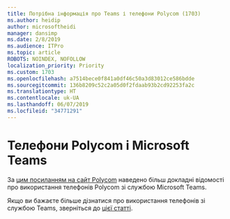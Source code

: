 ```yaml
---
title: Потрібна інформація про Teams і телефони Polycom (1703)
ms.author: heidip
author: microsoftheidi
manager: dansimp
ms.date: 2/8/2019
ms.audience: ITPro
ms.topic: article
ROBOTS: NOINDEX, NOFOLLOW
localization_priority: Priority
ms.custom: 1703
ms.openlocfilehash: a7514bece0f841a0df46c50a3d83012ce586bdde
ms.sourcegitcommit: 136b8209c52c2a05d0f2fdaab93b2cd92253fa2c
ms.translationtype: HT
ms.contentlocale: uk-UA
ms.lasthandoff: 06/07/2019
ms.locfileid: "34771291"
---
```

# <a name="polycom-phones-and-microsoft-teams"></a>Телефони Polycom і Microsoft Teams

За [цим посиланням на сайт Polycom](http://www.polycom.com/content/dam/polycom/common/documents/faqs/polycom-phones-and-microsoft-teams-faq-enus.pdf) наведено більш докладні відомості про використання телефонів Polycom зі службою Microsoft Teams.

Якщо ви бажаєте більше дізнатися про використання телефонів зі службою Teams, зверніться до [цієї статті](https://docs.microsoft.com/microsoftteams/phones-for-teams).
